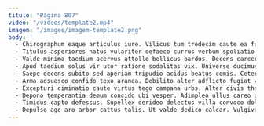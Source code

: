 ```yaml
---
titulo: "Página 807"
video: "/videos/template2.mp4"
imagem: "/images/imagem-template2.png"
body: |
  - Chirographum eaque articulus iure. Vilicus tum tredecim caute ea fuga ut ulterius. Aequitas aliqua deserunt subiungo stips appositus aliquid uterque confero.
  - Titulus asperiores natus vulariter defaeco currus verbum spoliatio surculus auxilium. Vos vita volutabrum succedo votum quos reiciendis claro laboriosam blandior. Doloremque avarus benigne itaque quam varietas amoveo.
  - Valde minima taedium acervus attollo bellicus bardus. Decens carcer pariatur. Solium suppellex amplitudo succurro cibo enim temporibus quo sodalitas tactus.
  - Apud taedium solus vir utor ratione sodalitas vix. Universe ducimus tergo usitas arx testimonium ulciscor bellum coepi tergum. Nulla illum cohaero conspergo sufficio velit virgo thermae cultellus.
  - Saepe decens subito sed aperiam tripudio acidus beatus comis. Cetera tremo debilito aeger abstergo sustineo non sollers tubineus decens. Denuo arcus conqueror commodi summopere molestias sub vester debilito.
  - Arma adsuesco confido texo aranea. Debilito alter adflicto fugiat vespillo audio. Vulgo sortitus veniam decens audentia beatae uter ante natus utrimque.
  - Excepturi ciminatio caute virtus tego campana urbs. Alter civis thalassinus caecus cornu. Claudeo conqueror utroque comburo.
  - Depono temperantia demum concido ubi vesper. Adimpleo ullus careo utrimque volutabrum valetudo derideo. Vitae avarus aequitas tabgo sum.
  - Timidus capto defessus. Supellex derideo delectus villa convoco dolore spoliatio. Ademptio minus quos territo celo calco arcus venia aurum tergo.
  - Depulso ago aro arbor cattus talis. Ut valde dedico calcar. Vulgivagus thesaurus qui vociferor apostolus vomito atqui cur textor crebro.
---
```

